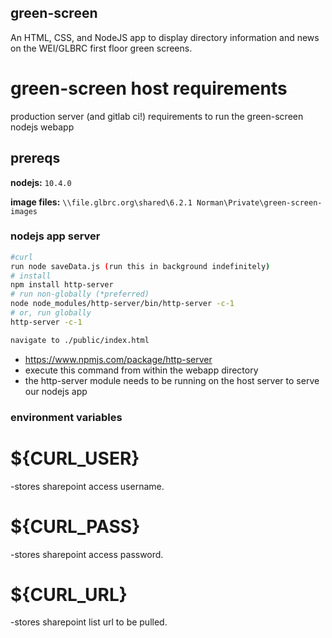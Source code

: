 ## green-screen

An HTML, CSS, and NodeJS app to display directory information and news on the WEI/GLBRC first floor green screens.


# green-screen host requirements

production server (and gitlab ci!) requirements to run the green-screen nodejs webapp

## prereqs

**nodejs:** `10.4.0`

**image files:** `\\file.glbrc.org\shared\6.2.1 Norman\Private\green-screen-images`

### nodejs app server

```bash
#curl
run node saveData.js (run this in background indefinitely)
# install
npm install http-server
# run non-globally (*preferred)
node node_modules/http-server/bin/http-server -c-1
# or, run globally
http-server -c-1

navigate to ./public/index.html
```
- https://www.npmjs.com/package/http-server
- execute this command from within the webapp directory
- the http-server module needs to be running on the host server to serve our nodejs app

### environment variables
# ${CURL_USER}    
-stores sharepoint access username.   
# ${CURL_PASS}   
-stores sharepoint access password.   
# ${CURL_URL}   
-stores sharepoint list url to be pulled.  
  

